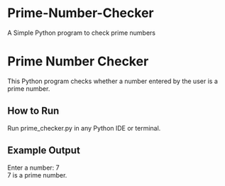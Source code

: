 # Prime-Number-Checker
A Simple Python program to check prime numbers
# Prime Number Checker
This Python program checks whether a number entered by the user is a prime number.
## How to Run
Run prime_checker.py in any Python IDE or terminal.
## Example Output
Enter a number: 7  
7 is a prime number.
